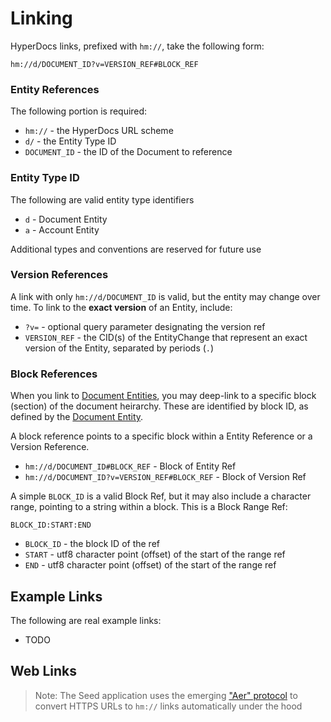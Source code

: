 # Linking

HyperDocs links, prefixed with `hm://`, take the following form:

```
hm://d/DOCUMENT_ID?v=VERSION_REF#BLOCK_REF
```

### Entity References

The following portion is required:

- `hm://` - the HyperDocs URL scheme
- `d/` - the Entity Type ID
- `DOCUMENT_ID` - the ID of the Document to reference

### Entity Type ID

The following are valid entity type identifiers

- `d` - Document Entity
- `a` - Account Entity

Additional types and conventions are reserved for future use

### Version References

A link with only `hm://d/DOCUMENT_ID` is valid, but the entity may change over time. To link to the **exact version** of an Entity, include:

- `?v=` - optional query parameter designating the version ref
- `VERSION_REF` - the CID(s) of the EntityChange that represent an exact version of the Entity, separated by periods (`.`)

### Block References

When you link to [Document Entities](./document-entity), you may deep-link to a specific block (section) of the document heirarchy. These are identified by block ID, as defined by the [Document Entity](./document-entity).

A block reference points to a specific block within a Entity Reference or a Version Reference.

- `hm://d/DOCUMENT_ID#BLOCK_REF` - Block of Entity Ref
- `hm://d/DOCUMENT_ID?v=VERSION_REF#BLOCK_REF` - Block of Version Ref

A simple `BLOCK_ID` is a valid Block Ref, but it may also include a character range, pointing to a string within a block. This is a Block Range Ref:

```
BLOCK_ID:START:END
```

- `BLOCK_ID` - the block ID of the ref
- `START` - utf8 character point (offset) of the start of the range ref
- `END` - utf8 character point (offset) of the start of the range ref

## Example Links

The following are real example links:

- TODO

## Web Links

> Note: The Seed application uses the emerging ["Aer" protocol](./hyperdocs-aer) to convert HTTPS URLs to `hm://` links automatically under the hood
